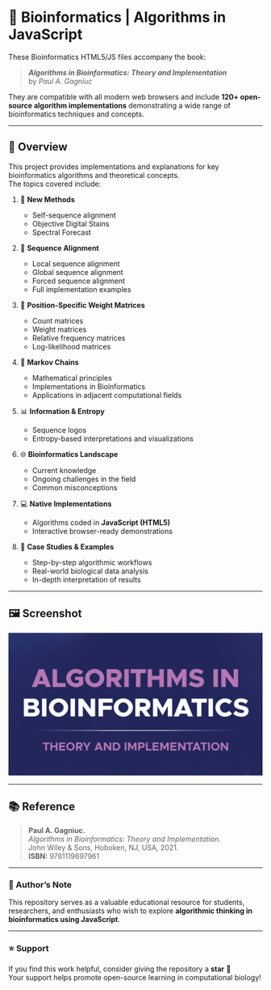 # 🧬 Bioinformatics | Algorithms in JavaScript

These Bioinformatics HTML5/JS files accompany the book:

> **_Algorithms in Bioinformatics: Theory and Implementation_**  
> by *Paul A. Gagniuc*

They are compatible with all modern web browsers and include **120+ open-source algorithm implementations** demonstrating a wide range of bioinformatics techniques and concepts.

---

## 📘 Overview

This project provides implementations and explanations for key bioinformatics algorithms and theoretical concepts.  
The topics covered include:

1. 🧠 **New Methods**  
   - Self-sequence alignment  
   - Objective Digital Stains  
   - Spectral Forecast  

2. 🧩 **Sequence Alignment**  
   - Local sequence alignment  
   - Global sequence alignment  
   - Forced sequence alignment  
   - Full implementation examples  

3. 🧮 **Position-Specific Weight Matrices**  
   - Count matrices  
   - Weight matrices  
   - Relative frequency matrices  
   - Log-likelihood matrices  

4. 🔗 **Markov Chains**  
   - Mathematical principles  
   - Implementations in Bioinformatics  
   - Applications in adjacent computational fields  

5. 📊 **Information & Entropy**  
   - Sequence logos  
   - Entropy-based interpretations and visualizations  

6. 🌐 **Bioinformatics Landscape**  
   - Current knowledge  
   - Ongoing challenges in the field  
   - Common misconceptions  

7. 💻 **Native Implementations**  
   - Algorithms coded in **JavaScript (HTML5)**  
   - Interactive browser-ready demonstrations  

8. 🧫 **Case Studies & Examples**  
   - Step-by-step algorithmic workflows  
   - Real-world biological data analysis  
   - In-depth interpretation of results  

---

## 🖼️ Screenshot

![Bioinformatics Algorithms Screenshot](https://github.com/Gagniuc/Bioinformatics-Algorithms-in-JavaScript/blob/main/Bioinformatics.png?raw=true)

---

## 📚 Reference

> **Paul A. Gagniuc.**  
> *Algorithms in Bioinformatics: Theory and Implementation.*  
> John Wiley & Sons, Hoboken, NJ, USA, 2021.  
> **ISBN:** 9781119697961  

---

### 🧠 Author’s Note

This repository serves as a valuable educational resource for students, researchers, and enthusiasts who wish to explore **algorithmic thinking in bioinformatics using JavaScript**.

---

### ⭐ Support

If you find this work helpful, consider giving the repository a **star** 🌟  
Your support helps promote open-source learning in computational biology!
